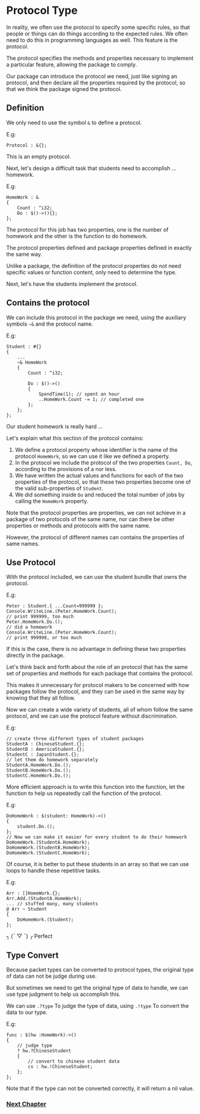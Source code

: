 # Protocol Type
In reality, we often use the protocol to specify some specific rules, so that people or things can do things according to the expected rules.
We often need to do this in programming languages as well. This feature is the protocol.

The protocol specifies the methods and properties necessary to implement a particular feature, allowing the package to comply.

Our package can introduce the protocol we need, just like signing an protocol, and then declare all the properties required by the protocol, so that we think the package signed the protocol.
## Definition
We only need to use the symbol `&` to define a protocol.

E.g:
```
Protocol : &{};
```
This is an empty protocol.

Next, let's design a difficult task that students need to accomplish ... homework.

E.g:
```
HomeWork : &
{
    Count : ^i32;
    Do : $()->(){};
};
```
The protocol for this job has two properties, one is the number of homework and the other is the function to do homework.

The protocol properties defined and package properties defined in exactly the same way.

Unlike a package, the definition of the protocol properties do not need specific values or function content, only need to determine the type.

Next, let's have the students implement the protocol.
## Contains the protocol
We can include this protocol in the package we need, using the auxiliary symbols `~&` and the protocol name.

E.g:
```
Student : #{}
{
    ...
    ~& HomeWork
    {
        Count : ^i32; 

        Do : $()->()
        {
            SpendTime(1); // spent an hour
            ..HomeWork.Count -= 1; // completed one
        };
    };
};
```
Our student homework is really hard ...

Let's explain what this section of the protocol contains:
1. We define a protocol property whose identifier is the name of the protocol `HomeWork`, so we can use it like we defined a property.
1. In the protocol we include the protocol of the two properties `Count, Do`, according to the provisions of a nor less.
1. We have written the actual values ​​and functions for each of the two properties of the protocol, so that these two properties become one of the valid sub-properties of `Student`.
1. We did something inside `Do` and reduced the total number of jobs by calling the `HomeWork` property.

Note that the protocol properties are properties, we can not achieve in a package of two protocols of the same name, nor can there be other properties or methods and protocols with the same name. 

However, the protocol of different names can contains the properties of same names.

## Use Protocol
With the protocol included, we can use the student bundle that owns the protocol.

E.g:
```
Peter : Student.{ ...Count=999999 };
Console.WriteLine.(Peter.HomeWork.Count);
// print 999999, too much
Peter.HomeWork.Do.();
// did a homework
Console.WriteLine.(Peter.HomeWork.Count);
// print 999998, or too much
```
If this is the case, there is no advantage in defining these two properties directly in the package.

Let's think back and forth about the role of an protocol that has the same set of properties and methods for each package that contains the protocol.

This makes it unnecessary for protocol makers to be concerned with how packages follow the protocol, and they can be used in the same way by knowing that they all follow.

Now we can create a wide variety of students, all of whom follow the same protocol, and we can use the protocol feature without discrimination.

E.g:
```
// create three different types of student packages
StudentA : ChineseStudent.{};
StudentB : AmericaStudent.{};
StudentC : JapanStudent.{};
// let them do homework separately
StudentA.HomeWork.Do.();
StudentB.HomeWork.Do.();
StudentC.HomeWork.Do.();
```
More efficient approach is to write this function into the function, let the function to help us repeatedly call the function of the protocol.

E.g:
```
DoHomeWork : $(student: HomeWork)->()
{
    student.Do.(); 
};
// Now we can make it easier for every student to do their homework
DoHomeWork.(StudentA.HomeWork);
DoHomeWork.(StudentB.HomeWork);
DoHomeWork.(StudentC.HomeWork);
```
Of course, it is better to put these students in an array so that we can use loops to handle these repetitive tasks.

E.g:
```
Arr : []HomeWork.{};
Arr.Add.(StudentA.HomeWork);
... // stuffed many, many students
@ Arr ~ Student
{
    DoHomeWork.(Student);
};
```
╮ (¯ ▽ ¯) ╭
Perfect

## Type Convert
Because packet types can be converted to protocol types, the original type of data can not be judge during use.

But sometimes we need to get the original type of data to handle, we can use type judgment to help us accomplish this.

We can use `.?type` To judge the type of data, using `.!type` To convert the data to our type.

E.g:
```
func : $(hw :HomeWork)->()
{
    // judge type
    ? hw.?ChineseStudent 
    {
        // convert to chinese student data
        cs : hw.!ChineseStudent;
    };
};
```
Note that if the type can not be converted correctly, it will return a nil value.

### [Next Chapter](enumeration-type.md)